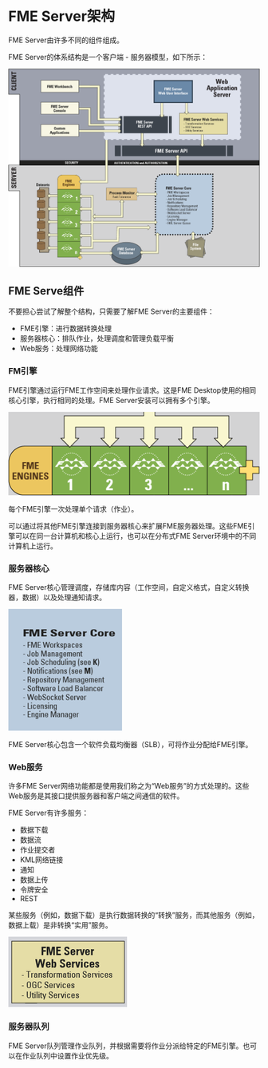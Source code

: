 # FME Server架构

FME Server由许多不同的组件组成。

FME Server的体系结构是一个客户端 - 服务器模型，如下所示：

![](../.gitbook/assets/img1.002.serverarchitecture.png)

## FME Serve组件

不要担心尝试了解整个结构，只需要了解FME Server的主要组件：

* FME引擎：进行数据转换处理
* 服务器核心：排队作业，处理调度和管理负载平衡
* Web服务：处理网络功能

### FM引擎

FME引擎通过运行FME工作空间来处理作业请求。这是FME Desktop使用的相同核心引擎，执行相同的处理。FME Server安装可以拥有多个引擎。

![](../.gitbook/assets/img1.003.serverenginesgraphic.png)

每个FME引擎一次处理单个请求（作业）。

可以通过将其他FME引擎连接到服务器核心来扩展FME服务器处理。这些FME引擎可以在同一台计算机和核心上运行，也可以在分布式FME Server环境中的不同计算机上运行。

### 服务器核心

FME Server核心管理调度，存储库内容（工作空间，自定义格式，自定义转换器，数据）以及处理通知请求。

![](../.gitbook/assets/img1.004.servercoregraphic.png)

FME Server核心包含一个软件负载均衡器（SLB），可将作业分配给FME引擎。

### Web服务

许多FME Server网络功能都是使用我们称之为“Web服务”的方式处理的。这些Web服务是其接口提供服务器和客户端之间通信的软件。

FME Server有许多服务：

* 数据下载
* 数据流
* 作业提交者
* KML网络链接
* 通知
* 数据上传
* 令牌安全
* REST

某些服务（例如，数据下载）是执行数据转换的“转换”服务，而其他服务（例如，数据上载）是非转换“实用”服务。

![](../.gitbook/assets/img1.005.serverservicesgraphic.png)

### 服务器队列

FME Server队列管理作业队列，并根据需要将作业分派给特定的FME引擎。也可以在作业队列中设置作业优先级。

